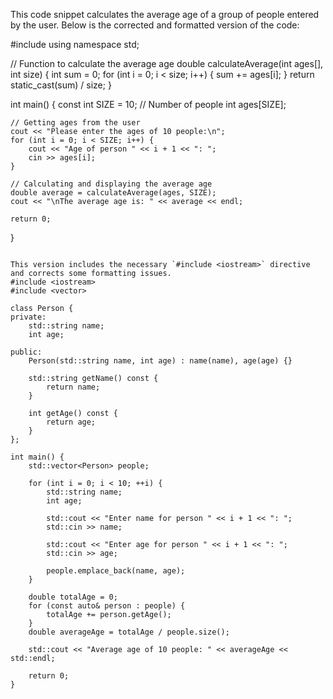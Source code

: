 This code snippet calculates the average age of a group of people entered by the user. Below is the corrected and formatted version of the code:

#include <iostream>
using namespace std;

// Function to calculate the average age
double calculateAverage(int ages[], int size) {
    int sum = 0;
    for (int i = 0; i < size; i++) {
        sum += ages[i];
    }
    return static_cast<double>(sum) / size;
}

int main() {
    const int SIZE = 10; // Number of people
    int ages[SIZE];

    // Getting ages from the user
    cout << "Please enter the ages of 10 people:\n";
    for (int i = 0; i < SIZE; i++) {
        cout << "Age of person " << i + 1 << ": ";
        cin >> ages[i];
    }

    // Calculating and displaying the average age
    double average = calculateAverage(ages, SIZE);
    cout << "\nThe average age is: " << average << endl;

    return 0;
}
```

This version includes the necessary `#include <iostream>` directive and corrects some formatting issues.
#include <iostream>
#include <vector>

class Person {
private:
    std::string name;
    int age;

public:
    Person(std::string name, int age) : name(name), age(age) {}

    std::string getName() const {
        return name;
    }

    int getAge() const {
        return age;
    }
};

int main() {
    std::vector<Person> people;

    for (int i = 0; i < 10; ++i) {
        std::string name;
        int age;

        std::cout << "Enter name for person " << i + 1 << ": ";
        std::cin >> name;

        std::cout << "Enter age for person " << i + 1 << ": ";
        std::cin >> age;

        people.emplace_back(name, age);
    }

    double totalAge = 0;
    for (const auto& person : people) {
        totalAge += person.getAge();
    }
    double averageAge = totalAge / people.size();

    std::cout << "Average age of 10 people: " << averageAge << std::endl;

    return 0;
}